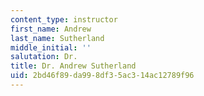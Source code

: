 ```yaml
---
content_type: instructor
first_name: Andrew
last_name: Sutherland
middle_initial: ''
salutation: Dr.
title: Dr. Andrew Sutherland
uid: 2bd46f89-da99-8df3-5ac3-14ac12789f96
---
```

